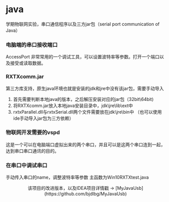 # java
学期物联网实验，串口通信程序以及三方jar包（serial port communication of Java）

### 电脑端的串口接收端口
AccessPort
非常常用的一个调试工具，可以设置波特率等参数。打开一个端口以及接受或读取数据。

### RXTXcomm.jar
第三方库支持，原生java环境也就是安装的jdk和jre中没有该jar包，需要手动导入
1. 首先需要判断本地java的版本，之后解压安装对应的jar包（32bit\64bit)
2. 将RXTXcomm.jar放入本地java安装目录中，jdk\jre\lib\ext中
3. rxtxParallel.dll与rxtxSerial.dll两个文件需要放在jdk\jre\bin中
（也可以使用ide手动导入jar包为三方依赖）

### 物联网开发需要的vspd
这是一个可以在电脑端口虚拟出来的两个串口，并且可以是这两个串口连到一起，达到串口串口通讯的目的。

### 在串口中调试串口
手动传入串口的name，调整波特率等参数
主函数为Win10RXTXtest.java
<center>该项目的改进版本，以及IDEA项目详情戳 → [MyJavaUsb](https://github.com/bjdlbg/MyJavaUsb)


